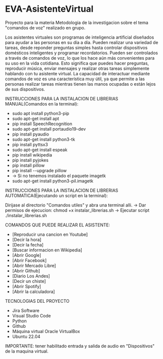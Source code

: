 # EVA-AsistenteVirtual
Proyecto para la materia Metodologia de la investigacion sobre el tema "comandos de voz" realizado en grupo.

Los asistentes virtuales son programas de inteligencia artificial diseñados para ayudar a las personas en su día a día. Pueden realizar una variedad de tareas, desde reponder preguntas simples hasta controlar dispositivos domésticos inteligentes y programar recordatorios.
Pueden ser controlados a través de comandos de
voz, lo que los hace aún más convenientes para su
uso en la vida cotidiana. Esto significa que puedes hacer preguntas, reproducir música,
enviar mensajes y realizar otras tareas simplemente hablando con tu asistente virtual. La
capacidad de interactuar mediante comandos de voz es una característica muy útil, ya que
permite a las personas realizar tareas mientras tienen las manos ocupadas o están lejos de
sus dispositivos.


INSTRUCCIONES PARA LA INSTALACION DE LIBRERIAS MANUAL(Comandos en la terminal):

  * sudo apt install python3-pip
  * sudo apt-get install apt
  * pip install SpeechRecognition
  * sudo apt-get install portaudio19-dev
  * pip install pyaudio
  * sudo apt-get install python3-tk
  * pip install pyttsx3
  * sudo apt-get install espeak
  * pip install wikipedia
  * pip install pyjokes
  * pip install pillow
  * pip install --upgrade pillow
  * -> Si no tenemos instalado el paquete imagetk
  * sudo apt-get install python3-pil.imagetk

INSTRUCCIONES PARA LA INSTALACION DE LIBRERIAS AUTOMATICA(Ejecutando un script en la terminal):

Dirijase al directorio "Comandos utiles" y abra una terminal alli.
    -> Dar permisos de ejecucion:
    		  chmod +x instalar_librerias.sh
    -> Ejecutar script
    		  ./instalar_librerias.sh


COMANDOS QUE PUEDE REALIZAR EL ASISTENTE:

* [Reproducir una cancion en Youtube]
* [Decir la hora]
* [Decir la fecha]
* [Buscar informacion en Wikipedia]
* [Abrir Google]
* [Abrir Facebook]
* [Abrir Mercado Libre]
* [Abrir Github]
* [Diario Los Andes]
* [Decir un chiste]
* [Abrir Spotify]
* [Abrir la calculadora]

TECNOLOGIAS DEL PROYECTO
- Jira Software
- Visual Studio Code
- Python
- Github
- Máquina virtual Oracle VirtualBox
- Ubuntu 22.04

IMPORTANTE: tener habilitado entrada y salida de audio en "Dispositivos" de la maquina virtual.

